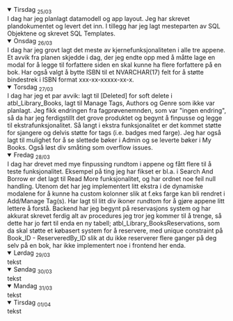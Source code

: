 <details open>
<summary>Tirsdag <sub>25/03</sub></summary>
I dag har jeg planlagt datamodell og app layout. Jeg har skrevet plandokumentet og levert det inn. I tillegg har jeg lagt mesteparten av SQL Objektene og skrevet SQL Templates.
</details>
<details open>
<summary>Onsdag <sub>26/03</sub></summary>
I dag har jeg grovt lagt det meste av kjernefunksjonaliteten i alle tre appene. Et avvik fra planen skjedde i dag, der jeg endte opp med å måtte lage en modal for å legge til forfattere siden en skal kunne ha flere forfattere på en bok. Har også valgt å bytte ISBN til et NVARCHAR(17) felt for å støtte bindestrek i ISBN format xxx-xx-xxxxx-xx-x.
</details>
<details open>
<summary>Torsdag <sub>27/03</sub></summary>
I dag har jeg et par avvik: lagt til [Deleted] for soft delete i atbl_Library_Books, lagt til Manage Tags, Authors og Genre som ikke var planlagt.
Jeg fikk endringen fra fagprøvenemnden, som var "ingen endring", så da har jeg ferdigstillt det grove produktet og begynt å finpusse og legge til ekstrafunksjonalitet. Så langt i ekstra funksjonalitet er det kommet støtte for sjangere og delvis støtte for tags (i.e. badges med farge). Jeg har også lagt til mulighet for å se slettede bøker i Admin og se leverte bøker i My Books. Også løst div småting som overflow issues. 
</details>
<details open>
<summary>Fredag <sub>28/03</sub></summary>
I dag har drevet med mye finpussing rundtom i appene og fått flere til å teste funksjonalitet. Eksempel på ting jeg har fikset er bl.a. i Search And Borrow er det lagt til Read More funksjonalitet, og har ordnet noe feil null handling. Utenom det har jeg implementert litt ekstra i de dynamiske modalene for å kunne ha custom kolonner slik at f.eks farge kan bli rendret i Add/Manage Tag(s). Har lagt til litt div ikoner rundtom for å gjøre appene litt lettere å forstå. Backend har jeg begynt på reservasjons system og har akkurat skrevet ferdig alt av procedures jeg tror jeg kommer til å trenge, så dette har jo ført til enda en ny tabell; atbl_Library_BooksReservations, som da skal støtte et købasert system for å reservere, med unique constraint på Book_ID - ReserveredBy_ID slik at du ikke reserverer flere ganger på deg selv på en bok, har ikke implementert noe i frontend her enda.
</details>
<details open>
<summary>Lørdag <sub>29/03</sub></summary>
tekst
</details>
<details open>
<summary>Søndag <sub>30/03</sub></summary>
tekst
</details>
<details open>
<summary>Mandag <sub>31/03</sub></summary>
tekst
</details>
<details open>
<summary>Tirsdag <sub>01/04</sub></summary>
tekst
</details>